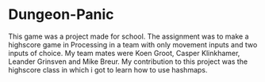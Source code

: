 # Dungeon-Panic
This game was a project made for school. The assignment was to make a highscore game in Processing in a team with only movement inputs and two inputs of choice. My team mates were Koen Groot, Casper Klinkhamer, Leander Grinsven and Mike Breur.
My contribution to this project was the highscore class in which i got to learn how to use hashmaps.
